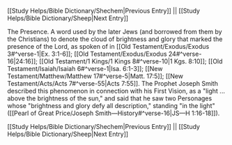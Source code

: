 [[Study Helps/Bible Dictionary/Shechem|Previous Entry]]  ||  [[Study Helps/Bible Dictionary/Sheep|Next Entry]]

 The Presence. A word used by the later Jews (and borrowed from them by the Christians) to denote the cloud of brightness and glory that marked the presence of the Lord, as spoken of in [[Old Testament/Exodus/Exodus 3#^verse-1|Ex. 3:1-6]]; [[Old Testament/Exodus/Exodus 24#^verse-16|24:16]]; [[Old Testament/1 Kings/1 Kings 8#^verse-10|1 Kgs. 8:10]]; [[Old Testament/Isaiah/Isaiah 6#^verse-1|Isa. 6:1-3]]; [[New Testament/Matthew/Matthew 17#^verse-5|Matt. 17:5]]; [[New Testament/Acts/Acts 7#^verse-55|Acts 7:55]]. The Prophet Joseph Smith described this phenomenon in connection with his First Vision, as a "light ... above the brightness of the sun," and said that he saw two Personages whose "brightness and glory defy all description," standing "in the light" ([[Pearl of Great Price/Joseph Smith—History#^verse-16|JS—H 1:16-18]]).

[[Study Helps/Bible Dictionary/Shechem|Previous Entry]]  ||  [[Study Helps/Bible Dictionary/Sheep|Next Entry]]
